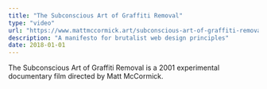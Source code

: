 ```yaml
---
title: "The Subconscious Art of Graffiti Removal"
type: "video"
url: "https://www.mattmccormick.art/subconscious-art-of-graffiti-removal/"
description: "A manifesto for brutalist web design principles"
date: 2018-01-01
---
```


The Subconscious Art of Graffiti Removal is a 2001 experimental documentary film directed by Matt McCormick.